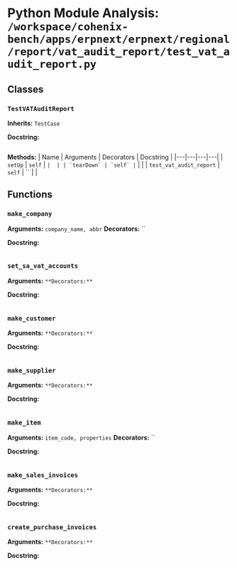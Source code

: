 # Python Module Analysis: `/workspace/cohenix-bench/apps/erpnext/erpnext/regional/report/vat_audit_report/test_vat_audit_report.py`

## Classes

### `TestVATAuditReport`
**Inherits:** `TestCase`


**Docstring:**
```

```

**Methods:**
| Name | Arguments | Decorators | Docstring |
|---|---|---|---|
| `setUp` | `self` | `` |  |
| `tearDown` | `self` | `` |  |
| `test_vat_audit_report` | `self` | `` |  |





## Functions

### `make_company`
**Arguments:** `company_name, abbr`
**Decorators:** ``

**Docstring:**
```

```
### `set_sa_vat_accounts`
**Arguments:** ``
**Decorators:** ``

**Docstring:**
```

```
### `make_customer`
**Arguments:** ``
**Decorators:** ``

**Docstring:**
```

```
### `make_supplier`
**Arguments:** ``
**Decorators:** ``

**Docstring:**
```

```
### `make_item`
**Arguments:** `item_code, properties`
**Decorators:** ``

**Docstring:**
```

```
### `make_sales_invoices`
**Arguments:** ``
**Decorators:** ``

**Docstring:**
```

```
### `create_purchase_invoices`
**Arguments:** ``
**Decorators:** ``

**Docstring:**
```

```

